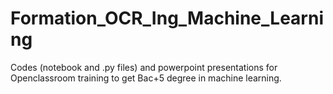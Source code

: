 # Formation_OCR_Ing_Machine_Learning

Codes (notebook and .py files) and powerpoint presentations for Openclassroom training to get Bac+5 degree in machine learning.

